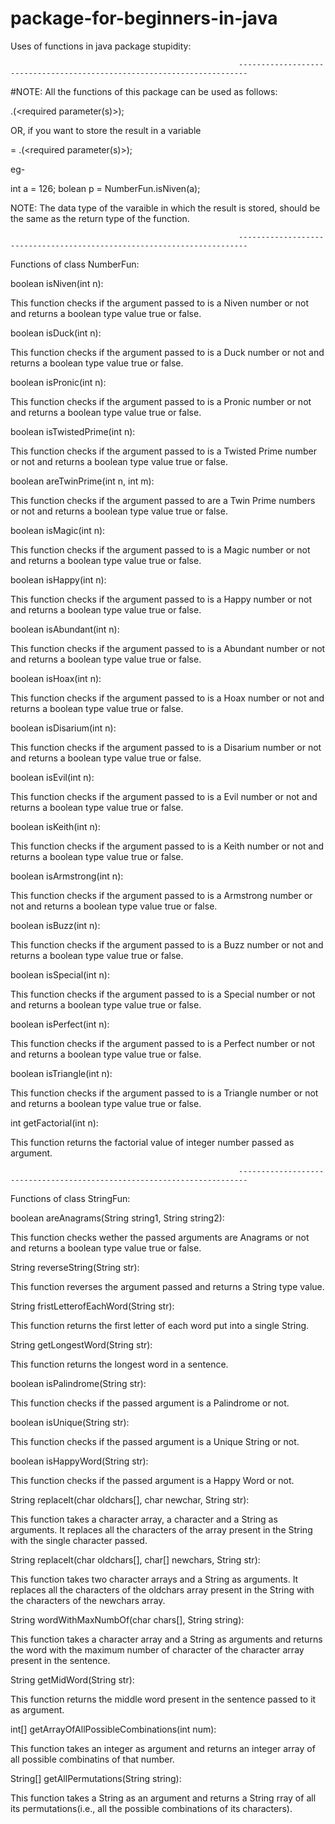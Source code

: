 # package-for-beginners-in-java

Uses of functions in java package stupidity:

                                                       ------------------------------------------------------------------------ 

#NOTE: All the functions of this package can be used as follows:

<class name>.<function name>(<required parameter(s)>);

OR, if you want to store the result in a variable

<data type> <variable name> = <class name>.<function name>(<required parameter(s)>);

eg-

int a = 126;
bolean p = NumberFun.isNiven(a);

NOTE: The data type of the varaible in which the result is stored, should be the same as the return type of the function.

                                                       ------------------------------------------------------------------------

Functions of class NumberFun:

boolean isNiven(int n):

This function checks if the argument passed to is a Niven number or not and returns a boolean type value true or false.

boolean isDuck(int n):

This function checks if the argument passed to is a Duck number or not and returns a boolean type value true or false.

boolean isPronic(int n):

This function checks if the argument passed to is a Pronic number or not and returns a boolean type value true or false.

boolean isTwistedPrime(int n):

This function checks if the argument passed to is a Twisted Prime number or not and returns a boolean type value true or false.

boolean areTwinPrime(int n, int m):

This function checks if the argument passed to are a Twin Prime numbers or not and returns a boolean type value true or false.

boolean isMagic(int n):

This function checks if the argument passed to is a Magic number or not and returns a boolean type value true or false.

boolean isHappy(int n):

This function checks if the argument passed to is a Happy number or not and returns a boolean type value true or false.

boolean isAbundant(int n):

This function checks if the argument passed to is a Abundant number or not and returns a boolean type value true or false.

boolean isHoax(int n):

This function checks if the argument passed to is a Hoax number or not and returns a boolean type value true or false.

boolean isDisarium(int n):

This function checks if the argument passed to is a Disarium number or not and returns a boolean type value true or false.

boolean isEvil(int n):

This function checks if the argument passed to is a Evil number or not and returns a boolean type value true or false.

boolean isKeith(int n):

This function checks if the argument passed to is a Keith number or not and returns a boolean type value true or false.

boolean isArmstrong(int n):

This function checks if the argument passed to is a Armstrong number or not and returns a boolean type value true or false.

boolean isBuzz(int n):

This function checks if the argument passed to is a Buzz number or not and returns a boolean type value true or false.

boolean isSpecial(int n):

This function checks if the argument passed to is a Special number or not and returns a boolean type value true or false.

boolean isPerfect(int n):

This function checks if the argument passed to is a Perfect number or not and returns a boolean type value true or false.

boolean isTriangle(int n):

This function checks if the argument passed to is a Triangle number or not and returns a boolean type value true or false.

int getFactorial(int n):

This function returns the factorial value of integer number passed as argument.

                                                       ------------------------------------------------------------------------

Functions of class StringFun:

boolean areAnagrams(String string1, String string2):

This function checks wether the passed arguments are Anagrams or not and returns a boolean type value true or false.

String reverseString(String str):

This function reverses the argument passed and returns a String type value.

String fristLetterofEachWord(String str):

This function returns the first letter of each word put into a single String.

String getLongestWord(String str):

This function returns the longest word in a sentence.

boolean isPalindrome(String str):

This function checks if the passed argument is a Palindrome or not.

boolean isUnique(String str):

This function checks if the passed argument is a Unique String or not.

boolean isHappyWord(String str):

This function checks if the passed argument is a Happy Word or not.

String replaceIt(char oldchars[], char newchar, String str):

This function takes a character array, a character and a String as arguments. It replaces all the characters of the array present in the String with the single character passed.

String replaceIt(char oldchars[], char[] newchars, String str):

This function takes two character arrays and a String as arguments. It replaces all the characters of the oldchars array present in the String with the characters of the newchars array.

String wordWithMaxNumbOf(char chars[], String string):

This function takes a character array and a String as arguments and returns the word with the maximum number of character of the character array present in the sentence.

String getMidWord(String str):

This function returns the middle word present in the sentence passed to it as argument.

int[] getArrayOfAllPossibleCombinations(int num):

This function takes an integer as argument and returns an integer array of all possible combinatins of that number.

String[] getAllPermutations(String string):

This function takes a String as an argument and returns a String rray of all its permutations(i.e., all the possible combinations of its characters).
